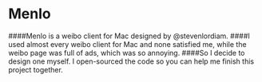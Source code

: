 Menlo
=====

####Menlo is a weibo client for Mac designed by @stevenlordiam.
####I used almost every weibo client for Mac and none satisfied me, while the weibo page was full of ads, which was so annoying.
####So I decide to design one myself. I open-sourced the code so you can help me finish this project together. 
